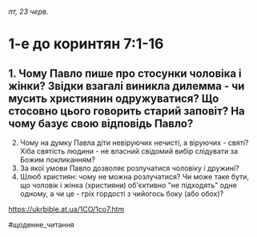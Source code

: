 
_пт, 23 черв._

# 1-е до коринтян 7:1-16

## 1. Чому Павло пише про стосунки чоловіка і жінки? Звідки взагалі виникла дилемма - чи мусить християнин одружуватися? Що стосовно цього говорить старий заповіт? На чому базує свою відповідь Павло?
2. Чому на думку Павла діти невіруючих нечисті, а віруючих - святі? Хіба святість людини - не власний свідомий вибір слідувати за Божим покликанням?
3. За якої умови Павло дозволяє розлучатися чоловіку і дружині?
4. Шлюб християн: чому не можна розлучатися? Чи може таке бути, що чоловік і жінка (християни) об'єктивно "не підходять" одне одному, а чи це - гріх гордості з чийогось боку (або обох)?

https://ukrbible.at.ua/1CO/1co7.htm 

#щоденне_читання
